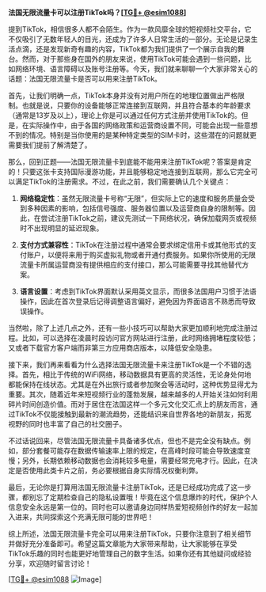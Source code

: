 **法国无限流量卡可以注册TikTok吗？[[TG💪+ @esim1088](https://t.me/s/esim1088)]**

提到TikTok，相信很多人都不会陌生。作为一款风靡全球的短视频社交平台，它不仅吸引了无数年轻人的目光，还成为了许多人日常生活的一部分。无论是记录生活点滴，还是发现新奇有趣的内容，TikTok都为我们提供了一个展示自我的舞台。然而，对于那些身在国外的朋友来说，使用TikTok可能会遇到一些问题，比如网络环境、语言障碍以及账号注册等。今天，我们就来聊聊一个大家非常关心的话题：法国无限流量卡是否可以用来注册TikTok。

首先，让我们明确一点，TikTok本身并没有对用户所在的地理位置做出严格限制。也就是说，只要你的设备能够正常连接到互联网，并且符合基本的年龄要求（通常是13岁及以上），理论上你是可以通过任何方式注册并使用TikTok的。但是，在实际操作中，由于各国的网络政策和运营商设置不同，可能会出现一些意想不到的情况。特别是当你使用的是某种特定类型的SIM卡时，这些潜在的问题就更需要我们提前了解清楚了。

那么，回到正题——法国无限流量卡到底能不能用来注册TikTok呢？答案是肯定的！只要这张卡支持国际漫游功能，并且能够稳定地连接到互联网，那么它完全可以满足TikTok的注册需求。不过，在此之前，我们需要确认几个关键点：

1. **网络稳定性**：虽然无限流量卡号称“无限”，但实际上它的速度和服务质量会受到多种因素的影响，包括信号强度、服务器位置以及运营商自身的限制等。因此，在尝试注册TikTok之前，建议先测试一下网络状况，确保加载网页或视频时不出现明显的延迟现象。
   
2. **支付方式兼容性**：TikTok在注册过程中通常会要求绑定信用卡或其他形式的支付账户，以便将来用于购买虚拟礼物或者开通付费服务。如果你所使用的无限流量卡所属运营商没有提供相应的支付接口，那么可能需要寻找其他替代方案。

3. **语言设置**：考虑到TikTok界面默认采用英文显示，而很多法国用户习惯于法语操作，因此在首次登录后记得调整语言偏好，避免因为界面语言不熟悉而导致误操作。

当然啦，除了上述几点之外，还有一些小技巧可以帮助大家更加顺利地完成注册过程。比如，可以选择在凌晨时段访问官方网站进行注册，此时网络拥堵程度较低；又或者下载官方客户端而非第三方应用商店版本，以降低安全隐患。

接下来，我们再来看看为什么选择法国无限流量卡来注册TikTok是一个不错的选择。首先，相比于传统的WiFi网络，移动数据具有更高的灵活性，无论身处何地都能保持在线状态。尤其是在外出旅行或者参加聚会等活动时，这种优势显得尤为重要。其次，随着近年来短视频行业的蓬勃发展，越来越多的人开始关注如何利用碎片时间创造价值。而对于居住在法国这样一个多元文化交汇点上的朋友而言，通过TikTok不仅能接触到最新的潮流趋势，还能结识来自世界各地的新朋友，拓宽视野的同时也丰富了自己的社交圈子。

不过话说回来，尽管法国无限流量卡具备诸多优点，但也不是完全没有缺点。例如，部分套餐可能存在数据传输速率上限的规定，在高峰时段可能会导致速度变慢；另外，长期依赖移动数据也会消耗较多电量，需要经常充电才行。因此，在决定是否使用此类卡片之前，务必要根据自身实际情况权衡利弊。

最后，无论你是打算用法国无限流量卡注册TikTok，还是已经成功完成了这一步骤，都别忘了定期检查自己的隐私设置哦！毕竟在这个信息爆炸的时代，保护个人信息安全永远是第一位的。同时也可以邀请身边同样热爱短视频创作的好友一起加入进来，共同探索这个充满无限可能的世界吧！

综上所述，法国无限流量卡完全可以用来注册TikTok，只要你注意到了相关细节并做好充分准备即可。希望这篇文章能为大家带来帮助，让大家能够在享受TikTok乐趣的同时也能更好地管理自己的数字生活。如果你还有其他疑问或经验分享，欢迎随时留言讨论！

[[TG💪+ @esim1088](https://t.me/s/esim1088) ![Image](https://i.postimg.cc/4NQfJmqS/Snipaste-2025-05-13-00-14-12.png)]